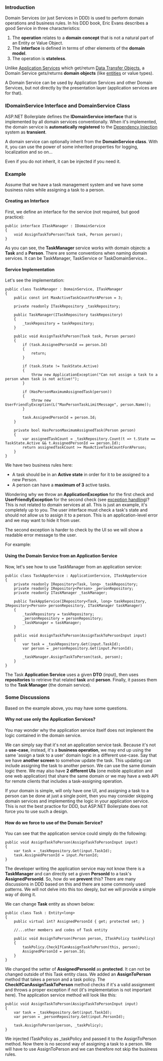 ### Introduction

Domain Services (or just Services in DDD) is used to perform domain
operations and business rules. In his DDD book, Eric Evans describes a good 
Service in three characteristics:

1.  The **operation** relates to a **domain concept** that is not a
    natural part of an Entity or Value Object.
2.  The **interface** is defined in terms of other elements of the **domain
    model**.
3.  The operation is **stateless**.

Unlike [Application Services](/Pages/Documents/Application-Services)
which get/return [Data Transfer
Objects](/Pages/Documents/Data-Transfer-Objects), a Domain Service
gets/returns **domain objects** (like
[entities](/Pages/Documents/Entities) or value types).

A Domain Service can be used by Application Services and other Domain
Services, but not directly by the presentation layer (application
services are for that).

### IDomainService Interface and DomainService Class

ASP.NET Boilerplate defines the **IDomainService interface** that is
implemented by all domain services conventionally. When it's
implemented, the domain service is **automatically registered** to the
[Dependency Injection](/Pages/Documents/Dependency-Injection) system as
**transient**.

A domain service can optionally inherit from the **DomainService
class**. With it, you can use the power of some inherited properties for
logging, localization and so on... 

Even if you do not inherit, it can be injected if you need it.

### Example

Assume that we have a task management system and we have some business rules
while assigning a task to a person.

#### Creating an Interface

First, we define an interface for the service (not required, but good practice):

    public interface ITaskManager : IDomainService
    {
        void AssignTaskToPerson(Task task, Person person);
    }

As you can see, the **TaskManager** service works with domain objects: a
**Task** and a **Person**. There are some conventions when naming domain
services. It can be TaskManager, TaskService or TaskDomainService...

#### Service Implementation

Let's see the implementation:

    public class TaskManager : DomainService, ITaskManager
    {
        public const int MaxActiveTaskCountForAPerson = 3;

        private readonly ITaskRepository _taskRepository;

        public TaskManager(ITaskRepository taskRepository)
        {
            _taskRepository = taskRepository;
        }

        public void AssignTaskToPerson(Task task, Person person)
        {
            if (task.AssignedPersonId == person.Id)
            {
                return;
            }

            if (task.State != TaskState.Active)
            {
                throw new ApplicationException("Can not assign a task to a person when task is not active!");
            }

            if (HasPersonMaximumAssignedTask(person))
            {
                throw new UserFriendlyException(L("MaxPersonTaskLimitMessage", person.Name));
            }

            task.AssignedPersonId = person.Id;
        }

        private bool HasPersonMaximumAssignedTask(Person person)
        {
            var assignedTaskCount = _taskRepository.Count(t => t.State == TaskState.Active && t.AssignedPersonId == person.Id);
            return assignedTaskCount >= MaxActiveTaskCountForAPerson;
        }
    }

We have two business rules here:

-   A task should be in an **Active state** in order for it to be assigned
    to a new Person.
-   A person can have a **maximum of 3** active tasks.

Wondering why we throw an **ApplicationException** for the first check
and **UserFriendlyException** for the second check (see [exception
handling](/Pages/Documents/Handling-Exceptions))? This is not related to
domain services at all. This is just an example, it's completely up
to you. The user interface must check a task's state and
should not allow us to assign it to a person. This is an
application-level error and we may want to hide it from user. 

The second exception is harder to check by the UI so we will show a readable error message to the user. 

For example:

#### Using the Domain Service from an Application Service

Now, let's see how to use TaskManager from an application service:

    public class TaskAppService : ApplicationService, ITaskAppService
    {
        private readonly IRepository<Task, long> _taskRepository;
        private readonly IRepository<Person> _personRepository;
        private readonly ITaskManager _taskManager;

        public TaskAppService(IRepository<Task, long> taskRepository, IRepository<Person> personRepository, ITaskManager taskManager)
        {
            _taskRepository = taskRepository;
            _personRepository = personRepository;
            _taskManager = taskManager;
        }

        public void AssignTaskToPerson(AssignTaskToPersonInput input)
        {
            var task = _taskRepository.Get(input.TaskId);
            var person = _personRepository.Get(input.PersonId);

            _taskManager.AssignTaskToPerson(task, person);
        }
    }

The Task **Application Service** uses a given **DTO** (input), then uses
**repositories** to retrieve that related **task** and **person**. Finally, it
passes them to the **Task Manager** (the domain service).

### Some Discussions

Based on the example above, you may have some questions.

#### Why not use only the Application Services?

You may wonder why the application service itself does not implenent the logic
contained in the domain service.

We can simply say that it's not an application service task. Because it's
not a **use-case**, instead, it's a **business operation**, we may end up using the
same 'assign a task to a user' domain logic in a different use-case. Say
that we have **another screen** to somehow update the task. This
updating can include assigning the task to another person. We can
use the same domain logic there. We may also have **2 different UIs** (one
mobile application and one web application) that share the same domain or
we may have a web API for remote clients that includes a task-assigning
operation.

If your domain is simple, will only have one UI, and assigning a task to
a person can be done at just a single point, then you may consider 
skipping domain services and implementing the logic in your application
service. This is not the best practice for DDD, but ASP.NET
Boilerplate does not force you to use such a design.

#### How do we force to use of the Domain Service?

You can see that the application service could simply do the following:

    public void AssignTaskToPerson(AssignTaskToPersonInput input)
    {
        var task = _taskRepository.Get(input.TaskId);
        task.AssignedPersonId = input.PersonId;
    }

The developer writing the application service may not know there is a
**TaskManager** and can directly set a given **PersonId** to a task's
**AssignedPersonId**. So, how do we **prevent** this? There are many
discussions in DDD based on this and there are some commonly used patterns.
We will not delve into this too deeply, but we will provide a simple way of doing it.

We can change **Task** entity as shown below:

    public class Task : Entity<long>
    {
        public virtual int? AssignedPersonId { get; protected set; }

        //...other members and codes of Task entity

        public void AssignToPerson(Person person, ITaskPolicy taskPolicy)
        {
            taskPolicy.CheckIfCanAssignTaskToPerson(this, person);
            AssignedPersonId = person.Id;
        }
    }

We changed the setter of **AssignedPersonId** as **protected**. It can
not be changed outside of this Task entity class. We added an
**AssignToPerson** method that takes a person and a task policy. The
**CheckIfCanAssignTaskToPerson** method checks if it's a valid
assignment and throws a proper exception if not (it's implementation is
not important here). The application service method will look like this:

    public void AssignTaskToPerson(AssignTaskToPersonInput input)
    {
        var task = _taskRepository.Get(input.TaskId);
        var person = _personRepository.Get(input.PersonId);

        task.AssignToPerson(person, _taskPolicy);
    }

We injected ITaskPolicy as \_taskPolicy and passed it to the AssignToPerson
method. Now there is no second way of assigning a task to a person. We
will have to use AssignToPerson and we can therefore not skip the business rules.
